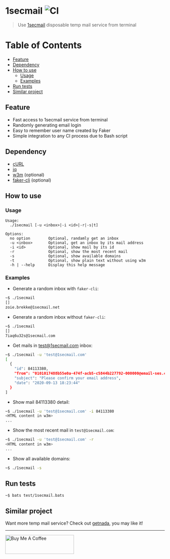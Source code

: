 # 1secmail ![CI](https://github.com/KevCui/1secmail/workflows/CI/badge.svg)

> Use [1secmail](https://www.1secmail.com/) disposable temp mail service from terminal

# Table of Contents

- [Feature](#feature)
- [Dependency](#dependency)
- [How to use](#how-to-use)
  - [Usage](#usage)
  - [Examples](#examples)
- [Run tests](#run-tests)
- [Similar project](#similar-project)

## Feature

- Fast access to 1secmail service from terminal
- Randomly generating email login
- Easy to remember user name created by Faker
- Simple integration to any CI process due to Bash script

## Dependency

- [cURL](https://curl.haxx.se/download.html)
- [jq](https://stedolan.github.io/jq/)
- [w3m](http://w3m.sourceforge.net/) (optional)
- [faker-cli](https://github.com/lestoni/faker-cli) (optional)

## How to use

### Usage

```
Usage:
  ./1secmail [-u <inbox>|-i <id>|-r|-s|t]

Options:
  no option        Optional, randamly get an inbox
  -u <inbox>       Optional, get an inbox by its mail address
  -i <id>          Optional, show mail by its id
  -r               Optional, show the most recent mail
  -s               Optional, show available domains
  -t               Optional, show plain text without using w3m 
  -h | --help      Display this help message
```

### Examples

- Generate a random inbox with `faker-cli`:

```bash
~$ ./1secmail
[]
zoie.brekke@1secmail.net
```

- Generate a random inbox without `faker-cli`:

```bash
~$ ./1secmail
[]
7iaq6u32s@1secmail.com
```

- Get mails in test@1secmail.com inbox:

```bash
~$ ./1secmail -u 'test@1secmail.com'
[
  {
    "id": 84113380,
    "from": "0101017488b55e0a-474f-acb5-c5844b227792-000000@email-ses.com",
    "subject": "Please confirm your email address",
    "date": "2020-09-13 18:23:44"
  }
]
```

- Show mail 84113380 detail:

```bash
~$ ./1secmail -u 'test@1secmail.com' -i 84113380
<HTML content in w3m>
...
```

- Show the most recent mail in `test@1secmail.com`:

```bash
~$ ./1secmail -u 'test@1secmail.com' -r
<HTML content in w3m>
...
```

- Show all available domains:

```bash
~$ ./1secmail -s
```

## Run tests

```bash
~$ bats test/1secmail.bats
```

## Similar project

Want more temp mail service? Check out [getnada](https://github.com/KevCui/getnada), you may like it!

---

<a href="https://www.buymeacoffee.com/kevcui" target="_blank"><img src="https://cdn.buymeacoffee.com/buttons/v2/default-orange.png" alt="Buy Me A Coffee" height="60px" width="217px"></a>
